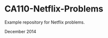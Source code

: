 
CA110-Netflix-Problems
======================

Example repository for Netflix problems.

December 2014

